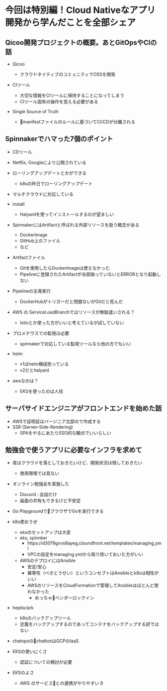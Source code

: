 # 今回は特別編！Cloud Nativeなアプリ開発から学んだことを全部シェア

## Qicoo開発プロジェクトの概要。あとGitOpsやCIの話

- Qicoo
  - クラウドネイティブのコミュニティでOSSを開発

- CIツール
  - 大切な情報をCIツールに保持することになってしまう
  - CIツール固有の操作を覚える必要がある

- Single Source of Truth
  - manifestファイルのルールに基づいてCI/CDが分離される

## Spinnakerでハマった7個のポイント

- CDツール
- Netflix, Googleにより公開されている
- ローリングアップデートとかができる
  - k8sの昨日でローリングアップデート
- マルチクラウドに対応している

- install
  - Halyardを使ってインストールするのが望ましい

- SpinnakerにはArtifactと呼ばれる外部リソースを扱う概念がある
  - DockerImage
  - GitHub上のファイル
  - など

- Artifactファイル
  - Gitを使用したらDockerImageは使えなかった
  - Pipelineに登録されたArtifactが全部揃っていないとERRORとなり起動しない

- Pipelineの主導実行
  - DockerHubがトリガーだと問題ないがGitだと死んだ

- AWS の ServiceLoadBranchではリソースが無駄遣いされる？
  - Istioとか使った方がいいと考えているが試していない

- プロメテウスでの監視は必要
  - spinnakerで対応している監視ツールなら他の方でもいい

- helm
  - v1はhelm構成担っている
  - v2だとhalyard

- awsなのは？
  - EKSを使ったのは人柱


## サーバサイドエンジニアがフロントエンドを始めた話

- AWSで証明証はバージニア北部ので作成する
- SSR (Server-Side-Rendering)
  - SPAをやるにあたりSSO的な観点でいいらしい

## 勉強会で使うアプリに必要なインフラを求めて

- 夜はクラウドを落としておきたいけど、開発状況は残しておきたい
  - 商用環境では見ない

- オンライン勉強会を実施した
  - Discord : 会話だけ
  - 画面の共有もできるけど不安定

- Go PlaygroundでブラウザでGoを実行できる
- k8s使おうぜ
  - eksのセットアップは大変
  - eks, spinnker
    - https://d3079gxvs8ayeg,cloundfront.net/templates/managing,yml
    - VPCの設定をmanaging.ymlから取り除いておいた方がいい
  - AWSのデプロイにはAnsible
    - 安定/安心
    - 冪等性（べきとうせい）というコンセプトはAnsibleとk8sは相性がいい
    - AWSのリソースをCloudFormationで管理してAnsibleはほとんど使わなかった
      - めっちゃベンダーロックイン

- heptio/ark
  - k8sのバックアップツール
  - 定義をバックアップするのであってコンテナをバックアップする訳ではない
  
- chatopsのchatbotはGCPのIaaS
- EKSの使いにくさ
  - 認証についての検討が必要
- EKSのよさ
  - AWS のサービスとの連携がやりやすい
  ß